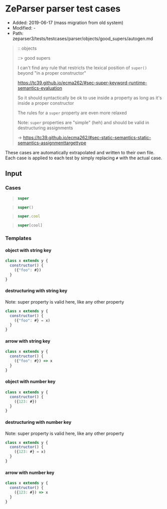 # ZeParser parser test cases

- Added: 2019-06-17 (mass migration from old system)
- Modified: -
- Path: zeparser3/tests/testcases/parser/objects/good_supers/autogen.md

> :: objects
>
> ::> good supers
> 
> I can't find any rule that restricts the lexical position of `super()` beyond "in a proper constructor"
> 
> https://tc39.github.io/ecma262/#sec-super-keyword-runtime-semantics-evaluation
> 
> So it should syntactically be ok to use inside a property as long as it's inside a proper constructor
> 
> The rules for a `super` property are even more relaxed
> 
> Note: `super` properties are "simple" (heh) and should be valid in destructuring assignments
> 
> -> https://tc39.github.io/ecma262/#sec-static-semantics-static-semantics-assignmenttargettype

These cases are automatically extrapolated and written to their own file.
Each case is applied to each test by simply replacing `#` with the actual case.

## Input

### Cases

> `````js
> super
> `````

> `````js
> super()
> `````

> `````js
> super.cool
> `````

> `````js
> super[cool]
> `````

### Templates

#### object with string key

`````js
class x extends y {
  constructor() {
    ({"foo": #})
  }
}
`````

#### destructuring with string key

Note: super property is valid here, like any other property

`````js
class x extends y {
  constructor() {
    ({"foo": #} = x)
  }
}
`````

#### arrow with string key

`````js
class x extends y {
  constructor() {
    ({"foo": #}) => x
  }
}
`````

#### object with number key

`````js
class x extends y {
  constructor() {
    ({123: #})
  }
}
`````

#### destructuring with number key

Note: super property is valid here, like any other property

`````js
class x extends y {
  constructor() {
    ({123: #} = x)
  }
}
`````

#### arrow with number key

`````js
class x extends y {
  constructor() {
    ({123: #}) => x
  }
}
`````
